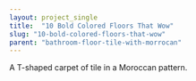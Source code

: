 ```yaml
---
layout: project_single
title:  "10 Bold Colored Floors That Wow"
slug: "10-bold-colored-floors-that-wow"
parent: "bathroom-floor-tile-with-morrocan"
---
```

A T-shaped carpet of tile in a Moroccan pattern.